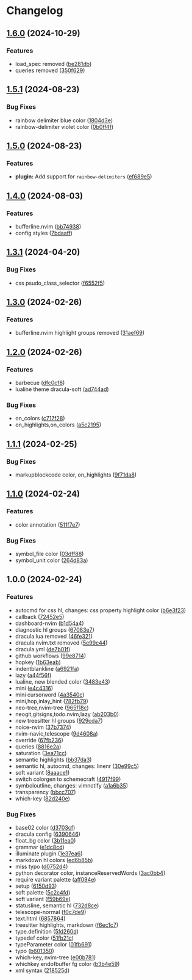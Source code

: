 # Changelog

## [1.6.0](https://github.com/maxmx03/dracula.nvim/compare/v1.5.1...v1.6.0) (2024-10-29)


### Features

* load_spec removed ([be281db](https://github.com/maxmx03/dracula.nvim/commit/be281db5bafbc707eec472207541786e1af3af56))
* queries removed ([350f629](https://github.com/maxmx03/dracula.nvim/commit/350f6298c038e92f31d6f89a9bb08aab2941146f))

## [1.5.1](https://github.com/maxmx03/dracula.nvim/compare/v1.5.0...v1.5.1) (2024-08-23)


### Bug Fixes

* rainbow delimiter blue color ([1804d3e](https://github.com/maxmx03/dracula.nvim/commit/1804d3e6de135f88e57ea328376d71449add3496))
* rainbow-delimiter violet color ([0b0ff4f](https://github.com/maxmx03/dracula.nvim/commit/0b0ff4faa9ec19350226b85cde2ca8355d9375ea))

## [1.5.0](https://github.com/maxmx03/dracula.nvim/compare/v1.4.0...v1.5.0) (2024-08-23)


### Features

* **plugin:** Add support for `rainbow-delimiters` ([ef689e5](https://github.com/maxmx03/dracula.nvim/commit/ef689e56aa5ef3f9711cc38180bc0c2c3c9eabf8))

## [1.4.0](https://github.com/maxmx03/dracula.nvim/compare/v1.3.1...v1.4.0) (2024-08-03)


### Features

* bufferline.nvim ([bb74938](https://github.com/maxmx03/dracula.nvim/commit/bb7493845daa9eedb1a86022f1119319c0af2fad))
* config styles ([7bdaaff](https://github.com/maxmx03/dracula.nvim/commit/7bdaaffec92eabe57951988d96a403347db45369))

## [1.3.1](https://github.com/maxmx03/dracula.nvim/compare/v1.3.0...v1.3.1) (2024-04-20)


### Bug Fixes

* css psudo_class_selector ([f6552f5](https://github.com/maxmx03/dracula.nvim/commit/f6552f53428b58c082eada492d4de6efba8d1f18))

## [1.3.0](https://github.com/maxmx03/dracula.nvim/compare/v1.2.0...v1.3.0) (2024-02-26)


### Features

* bufferline.nvim highlight groups removed ([31aef69](https://github.com/maxmx03/dracula.nvim/commit/31aef69aba109e340eed05cfa0a4d74a81db9d54))

## [1.2.0](https://github.com/maxmx03/dracula.nvim/compare/v1.1.1...v1.2.0) (2024-02-26)


### Features

* barbecue ([dfc0cf8](https://github.com/maxmx03/dracula.nvim/commit/dfc0cf86444f84093585c9c284a3304cb09bf7eb))
* lualine theme dracula-soft ([ad744ad](https://github.com/maxmx03/dracula.nvim/commit/ad744ad9ef26f5f8dbf76c985a8fd0f434dc7343))


### Bug Fixes

* on_colors ([c717f28](https://github.com/maxmx03/dracula.nvim/commit/c717f28b96814889e3f3a1d10aa55dc73073777a))
* on_highlights,on_colors ([a5c2195](https://github.com/maxmx03/dracula.nvim/commit/a5c219550696a3b45863748b16ec26482d6aee3d))

## [1.1.1](https://github.com/maxmx03/dracula.nvim/compare/v1.1.0...v1.1.1) (2024-02-25)


### Bug Fixes

* markupblockcode color, on_highlights ([9f71da8](https://github.com/maxmx03/dracula.nvim/commit/9f71da8e9e600045d165aa8e05db57ee50eb720c))

## [1.1.0](https://github.com/maxmx03/dracula.nvim/compare/v1.0.0...v1.1.0) (2024-02-24)


### Features

* color annotation ([511f7e7](https://github.com/maxmx03/dracula.nvim/commit/511f7e77809e8c2948227e54fbf7470f4e055be6))


### Bug Fixes

* symbol_file color ([03dff88](https://github.com/maxmx03/dracula.nvim/commit/03dff88b0c1327fa0a8920bae55bb706724279b8))
* symbol_unit color ([264d83a](https://github.com/maxmx03/dracula.nvim/commit/264d83aa1e6b56f4616ce651c745049c78b9dbb8))

## 1.0.0 (2024-02-24)


### Features

* autocmd for css hl, changes: css property highlight color ([b6e3f23](https://github.com/maxmx03/dracula.nvim/commit/b6e3f23cca9fa7fdaf68ccdb56974928f299be17))
* callback ([72452e5](https://github.com/maxmx03/dracula.nvim/commit/72452e5cda0706bd287ac7b71f31ff65c49df2d9))
* dashboard-nvim ([b1d54a4](https://github.com/maxmx03/dracula.nvim/commit/b1d54a4ed15d8e6f87eff2d887bf0f5132756082))
* diagnostic hl groups ([67083e7](https://github.com/maxmx03/dracula.nvim/commit/67083e77b4f8313bd790d87f74caf13a59b9c18c))
* dracula.lua removed ([46fe321](https://github.com/maxmx03/dracula.nvim/commit/46fe321c2340da469e41b4af310cd4f8d3c94970))
* dracula.nvim.txt removed ([5e99c44](https://github.com/maxmx03/dracula.nvim/commit/5e99c44088ce7af1d5afd7dabfcbbfa0a75b3255))
* dracula.yml ([de7b01f](https://github.com/maxmx03/dracula.nvim/commit/de7b01f975fcc0b74fb1862bfffdbb445224be3d))
* github workflows ([99e8714](https://github.com/maxmx03/dracula.nvim/commit/99e871410f42504d13835a48e0455e5fec966d22))
* hopkey ([1b63eab](https://github.com/maxmx03/dracula.nvim/commit/1b63eab61050c54d1f32d4c80ed20b2a1ed8dd3f))
* indentblankline ([a6921fa](https://github.com/maxmx03/dracula.nvim/commit/a6921faf8e4d8ba53a08f3023841cf30d24afb32))
* lazy ([a44f56f](https://github.com/maxmx03/dracula.nvim/commit/a44f56f6e807469a965ef6e10889e23de6ee3e6e))
* lualine, new blended color ([3483e43](https://github.com/maxmx03/dracula.nvim/commit/3483e43f8103c485edc898eb6c5557f6d299fa1b))
* mini ([e4c4316](https://github.com/maxmx03/dracula.nvim/commit/e4c431602c90557645d8a952538cd8f451f154c2))
* mini cursorword ([4a3540c](https://github.com/maxmx03/dracula.nvim/commit/4a3540cabc1162666f5c77ece46af64bfe666e76))
* mini,hop,inlay_hint ([782fb79](https://github.com/maxmx03/dracula.nvim/commit/782fb79f507ff249c4781cb0f1918cc6ef6819e9))
* neo-tree,nvim-tree ([965f18c](https://github.com/maxmx03/dracula.nvim/commit/965f18c3626d10ef334db8caca2e90cfd3a331ab))
* neogit,gitsigns,todo.nvim,lazy ([ab203b0](https://github.com/maxmx03/dracula.nvim/commit/ab203b05c59e222bf67a80d055c6194424dee83b))
* new treesitter hl groups ([929cda7](https://github.com/maxmx03/dracula.nvim/commit/929cda7327f022fdd341949fb7bf143b3e588093))
* noice-nvim ([37b7374](https://github.com/maxmx03/dracula.nvim/commit/37b7374a072c18b8c3423f4d9da07c3ebb9f028e))
* nvim-navic,telescope ([9d4608a](https://github.com/maxmx03/dracula.nvim/commit/9d4608a4613fa99434a6775e6ed0398332505392))
* override ([67fb236](https://github.com/maxmx03/dracula.nvim/commit/67fb236701dd84d1ca808bbfed341b52b2b4e401))
* queries ([8816e2a](https://github.com/maxmx03/dracula.nvim/commit/8816e2a79731b10f15e0686a20d8caac5e31f5a8))
* saturation ([3ea71cc](https://github.com/maxmx03/dracula.nvim/commit/3ea71cc012487232d42d1d7e72ffeaf12336be72))
* semantic highlights ([bb37da3](https://github.com/maxmx03/dracula.nvim/commit/bb37da36c9a151617c7447ab9632faf1b363dd73))
* semantic hl, autocmd, changes: linenr ([30e99c5](https://github.com/maxmx03/dracula.nvim/commit/30e99c5c72f91939c163e34c874960f1f5ec6b3a))
* soft variant ([8aaace1](https://github.com/maxmx03/dracula.nvim/commit/8aaace16918b298f751f314c755a35ada5704563))
* switch colorgen to schemecraft ([4917f99](https://github.com/maxmx03/dracula.nvim/commit/4917f993a627e79ea954a3e06b130b225bbd644e))
* symboloutline, changes: vimnotify ([a1a6b35](https://github.com/maxmx03/dracula.nvim/commit/a1a6b355044c1b873649999f507a057f20de32f7))
* transparency ([bbcc707](https://github.com/maxmx03/dracula.nvim/commit/bbcc7076716e1118d1aed7fedf58962dc4d6187c))
* which-key ([82d240e](https://github.com/maxmx03/dracula.nvim/commit/82d240e791e89a6efad5253a0e66b5c3c4459df9))


### Bug Fixes

* base02 color ([d3703cf](https://github.com/maxmx03/dracula.nvim/commit/d3703cf03eecaaf209c36c82082c300f6df33f6c))
* dracula config ([6390646](https://github.com/maxmx03/dracula.nvim/commit/63906465fd0e8894ba0675b3f5e823af5db93976))
* float_bg color ([3b11ea0](https://github.com/maxmx03/dracula.nvim/commit/3b11ea0f5178644a55be074e3120f876ed1c8dcc))
* grammar ([e1dc8cd](https://github.com/maxmx03/dracula.nvim/commit/e1dc8cdb27be610784e2621f06374bbd7c7f1d50))
* illuminate plugin ([1e37ea6](https://github.com/maxmx03/dracula.nvim/commit/1e37ea6d3cd07eb1003c4a89c0e5e4712ba1da4b))
* markdown hl colors ([ed6b85b](https://github.com/maxmx03/dracula.nvim/commit/ed6b85b52dfde41e6f84c9e745a1d7c2364d9b71))
* miss typo ([d0752d4](https://github.com/maxmx03/dracula.nvim/commit/d0752d45b602bf60a0869e9ef3273a911b3c159f))
* python decorator color, instanceReservedWords ([3ac0bb4](https://github.com/maxmx03/dracula.nvim/commit/3ac0bb4d56aa7b74a9f78f753ba084b3421a5822))
* require variant palette ([aff094e](https://github.com/maxmx03/dracula.nvim/commit/aff094ef2b3ed07686229007087ef65c0a7167ed))
* setup ([6150d93](https://github.com/maxmx03/dracula.nvim/commit/6150d9355a516b131bc76d6b7303daddbd92852a))
* soft palette ([5c2c4fd](https://github.com/maxmx03/dracula.nvim/commit/5c2c4fd258097364baee0c941e07bbc84f03f72e))
* soft variant ([f59b69e](https://github.com/maxmx03/dracula.nvim/commit/f59b69e6b7410336099f961d761c96e9d6556dda))
* statusline, semantic hl ([732d8ce](https://github.com/maxmx03/dracula.nvim/commit/732d8ce13d6c45472659e03349a8f67970ed2551))
* telescope-normal ([f0c7de9](https://github.com/maxmx03/dracula.nvim/commit/f0c7de9860534f571f37ddda8a186e95affb7ad7))
* text.html ([6857864](https://github.com/maxmx03/dracula.nvim/commit/68578644e2b554b1d272eaa7a338ba1c59d65ff2))
* treesitter highlights, markdown ([f6ec1c7](https://github.com/maxmx03/dracula.nvim/commit/f6ec1c7ddc83cf78635a6390a48ad148efea3192))
* type.definition ([5fd260d](https://github.com/maxmx03/dracula.nvim/commit/5fd260d2548afe688033aead16a0ac505c13f308))
* typedef color ([51fb21c](https://github.com/maxmx03/dracula.nvim/commit/51fb21c844e591e9b581e2a8fd04e5c9b8692ac0))
* typeParameter color ([01fb691](https://github.com/maxmx03/dracula.nvim/commit/01fb691b447524558c5fe157e5910454499fa562))
* typo ([b601350](https://github.com/maxmx03/dracula.nvim/commit/b601350c2a8a0262c08635b4794ccf3c01dfe6c1))
* which-key, nvim-tree ([e00b781](https://github.com/maxmx03/dracula.nvim/commit/e00b781ffca26ed1ed1aaa3d9cf63684bbdf36bc))
* whichkey endofbuffer fg color ([b3b4e59](https://github.com/maxmx03/dracula.nvim/commit/b3b4e59472b0daa2b9c9da62ea55c39cc0d9dc79))
* xml syntax ([218525d](https://github.com/maxmx03/dracula.nvim/commit/218525dc5b0f194834d79dbc52ec3459ceaf4ca9))
